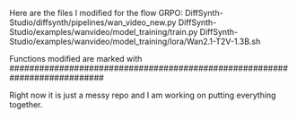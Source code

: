 Here are the files I modified for the flow GRPO: DiffSynth-Studio/diffsynth/pipelines/wan_video_new.py 
DiffSynth-Studio/examples/wanvideo/model_training/train.py
DiffSynth-Studio/examples/wanvideo/model_training/lora/Wan2.1-T2V-1.3B.sh

Functions modified are marked with ###########################################################################

Right now it is just a messy repo and I am working on putting everything together.
